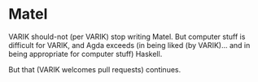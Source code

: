 # Matel
VARIK should-not (per VARIK) stop writing Matel.  But computer stuff is difficult for VARIK, and Agda exceeds (in being liked (by VARIK)... and in being appropriate for computer stuff) Haskell.

But that (VARIK welcomes pull requests) continues.
